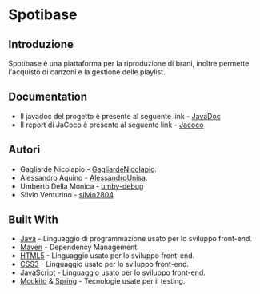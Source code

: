 # Spotibase

## Introduzione
Spotibase è una piattaforma per la riproduzione di brani, inoltre permette l'acquisto di canzoni e la gestione delle playlist. 

## Documentation
 - Il javadoc del progetto è presente al seguente link - [JavaDoc](https://gagliardenicolapio.github.io/spotibase/javadoc/)
 - Il report di JaCoco è presente al seguente link - [Jacoco](https://gagliardenicolapio.github.io/spotibase/jacoco/) 
## Autori
 - Gagliarde Nicolapio - [GagliardeNicolapio](https://github.com/GagliardeNicolapio).
 - Alessandro Aquino - [AlessandroUnisa](https://github.com/AlessandroUnisa).
 - Umberto Della Monica - [umby-debug](https://github.com/umby-debug)
 - Silvio Venturino - [silvio2804](https://github.com/silvio2804)

## Built With
 - [Java](https://jdk.java.net/15/) - Linguaggio di programmazione usato per lo sviluppo front-end.
 - [Maven](https://maven.apache.org/) - Dependency Management.
 - [HTML5](https://www.w3schools.com/html/default.asp) - Linguaggio usato per lo sviluppo front-end.
 - [CSS3](https://www.w3schools.com/css/default.asp) - Linguaggio usato per lo sviluppo front-end.
 - [JavaScript](https://www.w3schools.com/js/default.asp) - Linguaggio usato per lo sviluppo front-end.
 - [Mockito](https://site.mockito.org/) & [Spring](https://spring.io/) - Tecnologie usate per il testing. 
